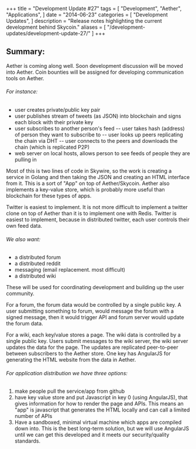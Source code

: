 +++
title = "Development Update #27"
tags = [
    "Development",
    "Aether",
    "Applications",
]
date = "2014-06-23"
categories = [
    "Development Updates",
]
description = "Release notes highlighting the current development behind Skycoin."
aliases = [
	"/development-updates/development-update-27/"
]
+++

## Summary:

Aether is coming along well. Soon development discussion will be moved into Aether. Coin bounties will be assigned for developing communication tools on Aether.

###### For instance:
- user creates private/public key pair
- user publishes stream of tweets (as JSON) into blockchain and signs each block with their private key
- user subscribes to another person's feed
-- user takes hash (address) of person they want to subscribe to
-- user looks up peers replicating the chain via DHT
-- user connects to the peers and downloads the chain (which is replicated P2P)
- web server on local hosts, allows person to see feeds of people they are pulling in

Most of this is two lines of code in Skywire, so the work is creating a service in Golang and then taking the JSON and creating an HTML interface from it. This is a sort of "App" on top of Aether/Skycoin. Aether also implements a key-value store, which is probably more useful than blockchain for these types of apps.

Twitter is easiest to implement. It is not more difficult to implement a twitter clone on top of Aether than it is to implement one with Redis. Twitter is easiest to implement, because in distributed twitter, each user controls their own feed data.

###### We also want:
- a distributed forum
- a distributed reddit
- messaging (email replacement. most difficult)
- a distributed wiki

These will be used for coordinating development and building up the user community.

For a forum, the forum data would be controlled by a single public key. A user submitting something to forum, would message the forum with a signed message, then it would trigger API and forum server would update the forum data.

For a wiki, each key/value stores a page. The wiki data is controlled by a single public key. Users submit messages to the wiki server, the wiki server updates the data for the page. The updates are replicated peer-to-peer between subscribers to the Aether store. One key has AngularJS for generating the HTML website from the data in Aether.

###### For application distribution we have three options:
1. make people pull the service/app from github
2. have key value store and put Javascript in key 0 (using AngularJS), that gives information for how to render the page and APIs. This means an "app" is javascript that generates the HTML locally and can call a limited number of APIs
3. Have a sandboxed, minimal virtual machine which apps are compiled down into. This is the best long-term solution, but we will use AngularJS until we can get this developed and it meets our security/quality standards.
